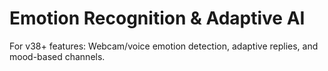 # Emotion Recognition & Adaptive AI

For v38+ features: Webcam/voice emotion detection, adaptive replies, and mood-based channels.
